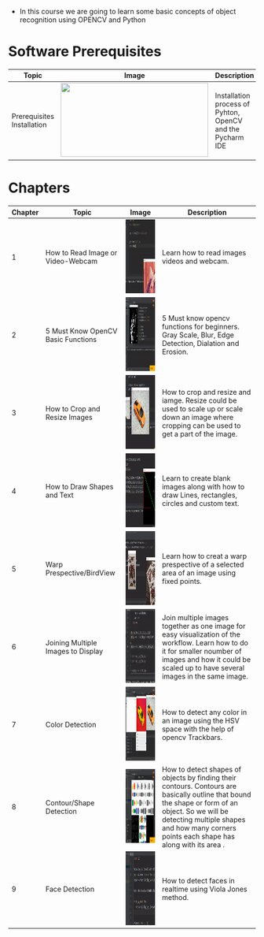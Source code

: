 - In this course we are going to learn some basic concepts of object recognition using OPENCV and Python




# Software Prerequisites

| Topic  |Image   |Description   |
| ------------ | ------------ | ------------ |
|  Prerequisites Installation |<img src="https://github.com/Jobar86/objectrecognition_course/blob/main/Tumbnails/download.GIF" width="300" height="150" />| Installation process of Pyhton, OpenCV and the Pycharm IDE |


# Chapters

|Chapter|Topic|Image|Description|
| ------------ | ------------ | ------------ | ------------ |
|1| How to Read Image or Video-Webcam| <img src="https://github.com/Jobar86/objectrecognition_course/blob/main/Tumbnails/Chapter1.gif" width="300" height="150" /> | Learn how to read images videos and webcam.  </br> |
|2| 5 Must Know OpenCV Basic Functions| <img src="https://github.com/Jobar86/objectrecognition_course/blob/main/Tumbnails/Chapter2.gif" width="300" height="150" /> |     5 Must know opencv functions for beginners. Gray Scale, Blur, Edge Detection, Dialation and Erosion.  </br> |
|3| How to Crop and Resize Images| <img src="https://github.com/Jobar86/objectrecognition_course/blob/main/Tumbnails/Chapter3.gif" width="300" height="150" /> |   How to crop and resize and iamge. Resize could be used to scale up or scale down an image where cropping can be used to get a part of the image. </br> |
|4| How to Draw Shapes and Text| <img src="https://github.com/Jobar86/objectrecognition_course/blob/main/Tumbnails/Chapter4.gif" width="300" height="150" /> |      Learn to create blank images along with how to draw Lines, rectangles, circles and custom text.   </br> |
|5| Warp Prespective/BirdView| <img src="https://github.com/Jobar86/objectrecognition_course/blob/main/Tumbnails/Chapter5.gif" width="300" height="150" />  |      Learn how to creat a warp prespective of a selected area of an image using fixed points.   </br> |
|6| Joining Multiple Images to Display| <img src="https://github.com/Jobar86/objectrecognition_course/blob/main/Tumbnails/Chapter6.gif" width="300" height="150" /> |      Join multiple images together as one image for easy visualization of the workflow. Learn how to do it for smaller noumber of images and how it could be scaled up to have several images in the same image.   </br> |
|7| Color Detection| <img src="https://github.com/Jobar86/objectrecognition_course/blob/main/Tumbnails/Chapter7.gif" width="300" height="150" />   |How to detect any color in an image using the HSV space with the help of opencv Trackbars.  </br> |
|8| Contour/Shape Detection| <img src="https://github.com/Jobar86/objectrecognition_course/blob/main/Tumbnails/Chapter8.gif" width="300" height="150" />      |How to detect shapes of objects by finding their contours. Contours are basically outline that bound the shape or form of an object. So we will be detecting multiple shapes and how many corners points each shape has along with its area .   </br> |
|9| Face Detection| <img src="https://github.com/Jobar86/objectrecognition_course/blob/main/Tumbnails/Chapter9.gif" width="300" height="150" />   |How to detect faces in realtime using Viola Jones method.   </br> |
